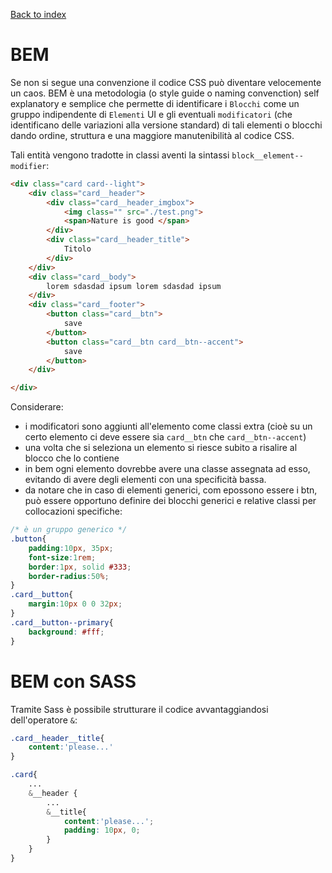[Back to index](README.md)

# BEM
Se non si segue una convenzione il codice CSS  può diventare velocemente un caos. BEM è una metodologia (o style guide o naming convenction) self explanatory e semplice che permette di identificare i `Blocchi` come un gruppo indipendente di `Elementi` UI e gli eventuali `modificatori` (che identificano delle variazioni alla versione standard) di tali elementi o blocchi dando ordine, struttura e una maggiore manutenibilità al codice CSS. 

Tali entità vengono tradotte in classi aventi la sintassi `block__element--modifier`:

```html
<div class="card card--light">
    <div class="card__header">
        <div class="card__header_imgbox">
            <img class="" src="./test.png">
            <span>Nature is good </span>
        </div>
        <div class="card__header_title">
            Titolo
        </div>
    </div>
    <div class="card__body">
        lorem sdasdad ipsum lorem sdasdad ipsum 
    </div>
    <div class="card__footer">
        <button class="card__btn">
            save 
        </button>
        <button class="card__btn card__btn--accent">
            save 
        </button>
    </div>

</div>
```

Considerare:
- i modificatori sono aggiunti all'elemento come classi extra (cioè su un certo elemento ci deve essere sia `card__btn` che `card__btn--accent`)
- una volta che si seleziona un elemento si riesce subito a risalire al blocco che lo contiene
- in bem ogni elemento dovrebbe avere una classe assegnata ad esso, evitando di avere degli elementi con una specificità bassa.
- da notare che in caso di elementi generici, com epossono essere i btn, può essere opportuno definire dei blocchi generici e relative classi per collocazioni specifiche:
```css
/* è un gruppo generico */
.button{
    padding:10px, 35px;
    font-size:1rem;
    border:1px, solid #333;
    border-radius:50%;
}
.card__button{
    margin:10px 0 0 32px;
}
.card__button--primary{
    background: #fff;
}
```


# BEM con SASS
Tramite Sass è possibile strutturare il codice avvantaggiandosi dell'operatore `&`:

```css
.card__header__title{
    content:'please...'
}
```
```scss
.card{
    ...
    &__header {
        ...
        &__title{
            content:'please...';
            padding: 10px, 0;
        }
    }
}
```